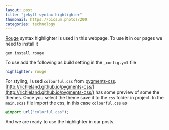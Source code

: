 ```yaml
---
layout: post
title: "jekyll syntax highlighter"
thumbnail: https://picsum.photos/200
categories: technology
---
```


[Rouge](http://rouge.jneen.net/) syntax highlighter is used in this webpage. To use it in our pages we need to install it

```shell
gem install rouge
```

To use add the following as build setting in the `_config.yml` file

```yaml
highlighter: rouge
```

For styling, I used `colourful.css` from [pygments-css](https://github.com/richleland/pygments-css). [http://richleland.github.io/pygments-css/](http://richleland.github.io/pygments-css/) has some preview of some the themes. Once you select the theme save it to the `css` folder in project. In the `main.scss` file import the css, in this case `colourful.css` as

```css
@import url("colorful.css");
```

And we are ready to use the highlighter in our posts.
